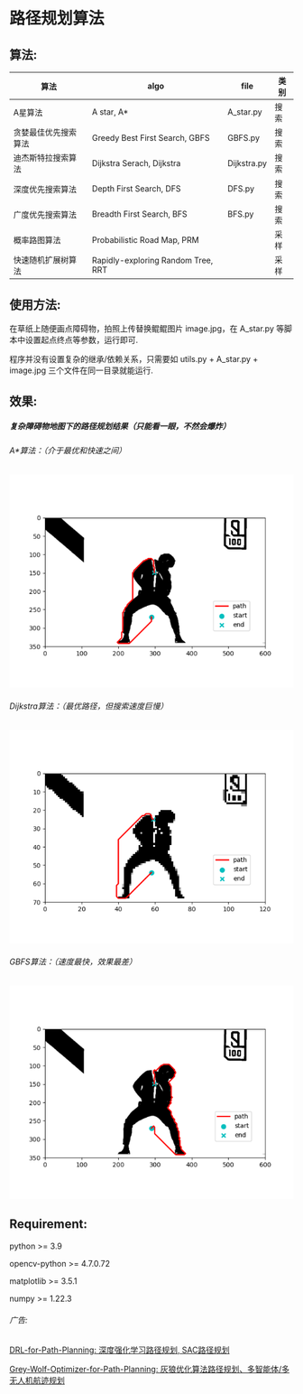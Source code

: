 # 路径规划算法

## 算法:

| 算法                 | algo                               | file        | 类别 |
| -------------------- | ---------------------------------- | ----------- | ---- |
| A星算法              | A star, A*                         | A_star.py   | 搜索 |
| 贪婪最佳优先搜索算法 | Greedy Best First Search, GBFS     | GBFS.py     | 搜索 |
| 迪杰斯特拉搜索算法   | Dijkstra Serach, Dijkstra          | Dijkstra.py | 搜索 |
| 深度优先搜索算法     | Depth First Search, DFS            | DFS.py      | 搜索 |
| 广度优先搜索算法     | Breadth First Search, BFS          | BFS.py      | 搜索 |
| 概率路图算法         | Probabilistic Road Map, PRM        |             | 采样 |
| 快速随机扩展树算法   | Rapidly-exploring Random Tree, RRT |             | 采样 |

## 使用方法:

在草纸上随便画点障碍物，拍照上传替换鲲鲲图片 image.jpg，在 A_star.py 等脚本中设置起点终点等参数，运行即可.

程序并没有设置复杂的继承/依赖关系，只需要如 utils.py + A_star.py + image.jpg 三个文件在同一目录就能运行.

## 效果:

##### 复杂障碍物地图下的路径规划结果（只能看一眼，不然会爆炸）

###### A*算法：（介于最优和快速之间）

![](图片/astar.png)

###### Dijkstra算法：（最优路径，但搜索速度巨慢）

![](图片/dij.png)

###### GBFS算法：（速度最快，效果最差）

![](图片/gbfs.png)

## Requirement:

python  >= 3.9

opencv-python >= 4.7.0.72

matplotlib >= 3.5.1

numpy >= 1.22.3

###### 广告:

[DRL-for-Path-Planning: 深度强化学习路径规划, SAC路径规划](https://github.com/zhaohaojie1998/DRL-for-Path-Planning)

[Grey-Wolf-Optimizer-for-Path-Planning: 灰狼优化算法路径规划、多智能体/多无人机航迹规划](https://github.com/zhaohaojie1998/Grey-Wolf-Optimizer-for-Path-Planning)
